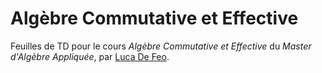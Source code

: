 Algèbre Commutative et Effective
================================

Feuilles de TD pour le cours *Algèbre Commutative et Effective* du
*Master d'Algèbre Appliquée*, par [Luca De Feo](http://defeo.lu).
